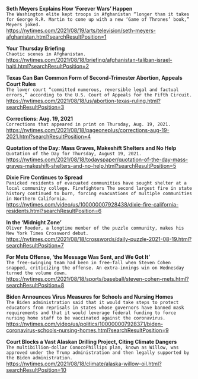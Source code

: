 **Seth Meyers Explains How ‘Forever Wars’ Happen**\
`The Washington elite kept troops in Afghanistan “longer than it takes for George R.R. Martin to come up with a new ‘Game of Thrones’ book,” Meyers joked.`\
https://nytimes.com/2021/08/19/arts/television/seth-meyers-afghanistan.html?searchResultPosition=1

**Your Thursday Briefing**\
`Chaotic scenes in Afghanistan.`\
https://nytimes.com/2021/08/18/briefing/afghanistan-taliban-israel-haiti.html?searchResultPosition=2

**Texas Can Ban Common Form of Second-Trimester Abortion, Appeals Court Rules**\
`The lower court “committed numerous, reversible legal and factual errors,” according to the U.S. Court of Appeals for the Fifth Circuit.`\
https://nytimes.com/2021/08/18/us/abortion-texas-ruling.html?searchResultPosition=3

**Corrections: Aug. 19, 2021**\
`Corrections that appeared in print on Thursday, Aug. 19, 2021.`\
https://nytimes.com/2021/08/18/pageoneplus/corrections-aug-19-2021.html?searchResultPosition=4

**Quotation of the Day: Mass Graves, Makeshift Shelters and No Help**\
`Quotation of the Day for Thursday, August 19, 2021.`\
https://nytimes.com/2021/08/18/todayspaper/quotation-of-the-day-mass-graves-makeshift-shelters-and-no-help.html?searchResultPosition=5

**Dixie Fire Continues to Spread**\
`Panicked residents of evacuated communities have sought shelter at a local community college. Firefighters The second largest fire in state history continued to burn, forcing evacuations of multiple communities in Northern California.`\
https://nytimes.com/video/us/100000007928438/dixie-fire-california-residents.html?searchResultPosition=6

**In the ‘Midnight Zone’**\
`Oliver Roeder, a longtime member of the puzzle community, makes his New York Times Crossword debut.`\
https://nytimes.com/2021/08/18/crosswords/daily-puzzle-2021-08-19.html?searchResultPosition=7

**For Mets Offense, ‘the Message Was Sent, and We Got It’**\
`The free-swinging team had been in free-fall when Steven Cohen snapped, criticizing the offense. An extra-innings win on Wednesday turned the volume down.`\
https://nytimes.com/2021/08/18/sports/baseball/steven-cohen-mets.html?searchResultPosition=8

**Biden Announces Virus Measures for Schools and Nursing Homes**\
`The Biden administration said that it would take steps to protect educators from reprisals in states whose governors have banned mask requirements and that it would leverage federal funding to force nursing home staff to be vaccinated against the coronavirus.`\
https://nytimes.com/video/us/politics/100000007928371/biden-coronavirus-schools-nursing-homes.html?searchResultPosition=9

**Court Blocks a Vast Alaskan Drilling Project, Citing Climate Dangers**\
`The multibillion-dollar ConocoPhillips plan, known as Willow, was approved under the Trump administration and then legally supported by the Biden administration.`\
https://nytimes.com/2021/08/18/climate/alaska-willow-oil.html?searchResultPosition=10

